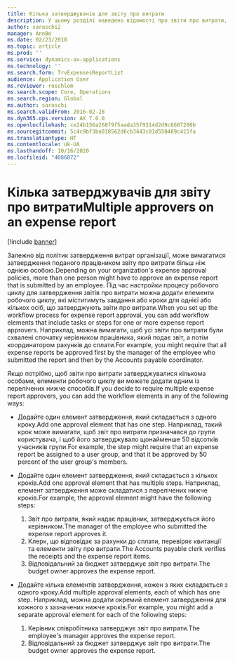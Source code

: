 ```yaml
---
title: Кілька затверджувачів для звіту про витрати
description: У цьому розділі наведено відомості про звіти про витрати, які вимагають затвердження кількома особами.
author: saraschi2
manager: AnnBe
ms.date: 02/23/2018
ms.topic: article
ms.prod: ''
ms.service: dynamics-ax-applications
ms.technology: ''
ms.search.form: TrvExpensesReportList
audience: Application User
ms.reviewer: roschlom
ms.search.scope: Core, Operations
ms.search.region: Global
ms.author: saraschi
ms.search.validFrom: 2016-02-28
ms.dyn365.ops.version: AX 7.0.0
ms.openlocfilehash: ce24b156a268f9f5aada35f9314d2d9c6607200b
ms.sourcegitcommit: 5c4c9bf3ba018562d6cb3443c01d550489c415fa
ms.translationtype: HT
ms.contentlocale: uk-UA
ms.lasthandoff: 10/16/2020
ms.locfileid: "4086872"
---
```

# <a name="multiple-approvers-on-an-expense-report"></a><span data-ttu-id="5b772-103">Кілька затверджувачів для звіту про витрати</span><span class="sxs-lookup"><span data-stu-id="5b772-103">Multiple approvers on an expense report</span></span>

[!include [banner](../includes/banner.md)]

<span data-ttu-id="5b772-104">Залежно від політик затвердження витрат організації, може вимагатися затвердження поданого працівником звіту про витрати більш ніж однією особою.</span><span class="sxs-lookup"><span data-stu-id="5b772-104">Depending on your organization's expense approval policies, more than one person might have to approve an expense report that is submitted by an employee.</span></span> <span data-ttu-id="5b772-105">Під час настройки процесу робочого циклу для затвердження звітів про витрати можна додати елементи робочого циклу, які міститимуть завдання або кроки для однієї або кількох осіб, що затверджують звіти про витрати.</span><span class="sxs-lookup"><span data-stu-id="5b772-105">When you set up the workflow process for expense report approval, you can add workflow elements that include tasks or steps for one or more expense report approvers.</span></span> <span data-ttu-id="5b772-106">Наприклад, можна вимагати, щоб усі звіти про витрати були схвалені спочатку керівником працівника, який подає звіт, а потім координатором рахунків до сплати.</span><span class="sxs-lookup"><span data-stu-id="5b772-106">For example, you might require that all expense reports be approved first by the manager of the employee who submitted the report and then by the Accounts payable coordinator.</span></span>

<span data-ttu-id="5b772-107">Якщо потрібно, щоб звіти про витрати затверджувалися кількома особами, елементи робочого циклу ви можете додати одним із перелічених нижче способів.</span><span class="sxs-lookup"><span data-stu-id="5b772-107">If you decide to require multiple expense report approvers, you can add the workflow elements in any of the following ways:</span></span>

- <span data-ttu-id="5b772-108">Додайте один елемент затвердження, який складається з одного кроку.</span><span class="sxs-lookup"><span data-stu-id="5b772-108">Add one approval element that has one step.</span></span> <span data-ttu-id="5b772-109">Наприклад, такий крок може вимагати, щоб звіт про витрати призначався до групи користувача, і щоб його затверджувало щонайменше 50 відсотків учасників групи.</span><span class="sxs-lookup"><span data-stu-id="5b772-109">For example, the step might require that an expense report be assigned to a user group, and that it be approved by 50 percent of the user group's members.</span></span>
- <span data-ttu-id="5b772-110">Додайте один елемент затвердження, який складається з кількох кроків.</span><span class="sxs-lookup"><span data-stu-id="5b772-110">Add one approval element that has multiple steps.</span></span> <span data-ttu-id="5b772-111">Наприклад, елемент затвердження може складатися з перелічених нижче кроків.</span><span class="sxs-lookup"><span data-stu-id="5b772-111">For example, the approval element might have the following steps:</span></span>

    1. <span data-ttu-id="5b772-112">Звіт про витрати, який надає працівник, затверджується його керівником.</span><span class="sxs-lookup"><span data-stu-id="5b772-112">The manager of the employee who submitted the expense report approves it.</span></span>
    2. <span data-ttu-id="5b772-113">Клерк, що відповідає за рахунки до сплати, перевіряє квитанції та елементи звіту про витрати.</span><span class="sxs-lookup"><span data-stu-id="5b772-113">The Accounts payable clerk verifies the receipts and the expense report items.</span></span>
    3. <span data-ttu-id="5b772-114">Відповідальний за бюджет затверджує звіт про витрати.</span><span class="sxs-lookup"><span data-stu-id="5b772-114">The budget owner approves the expense report.</span></span>

- <span data-ttu-id="5b772-115">Додайте кілька елементів затвердження, кожен з яких складається з одного кроку.</span><span class="sxs-lookup"><span data-stu-id="5b772-115">Add multiple approval elements, each of which has one step.</span></span> <span data-ttu-id="5b772-116">Наприклад, можна додати окремий елемент затвердження для кожного з зазначених нижче кроків.</span><span class="sxs-lookup"><span data-stu-id="5b772-116">For example, you might add a separate approval element for each of the following steps:</span></span>

    1. <span data-ttu-id="5b772-117">Керівник співробітника затверджує звіт про витрати.</span><span class="sxs-lookup"><span data-stu-id="5b772-117">The employee's manager approves the expense report.</span></span>
    2. <span data-ttu-id="5b772-118">Відповідальний за бюджет затверджує звіт про витрати.</span><span class="sxs-lookup"><span data-stu-id="5b772-118">The budget owner approves the expense report.</span></span>
